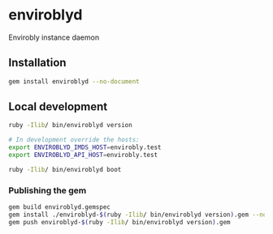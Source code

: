 # enviroblyd
Envirobly instance daemon

## Installation

```sh
gem install enviroblyd --no-document
```

## Local development

```sh
ruby -Ilib/ bin/enviroblyd version

# In development override the hosts:
export ENVIROBLYD_IMDS_HOST=envirobly.test
export ENVIROBLYD_API_HOST=envirobly.test

ruby -Ilib/ bin/enviroblyd boot
```

### Publishing the gem

```sh
gem build enviroblyd.gemspec
gem install ./enviroblyd-$(ruby -Ilib/ bin/enviroblyd version).gem --no-document
gem push enviroblyd-$(ruby -Ilib/ bin/enviroblyd version).gem
```
